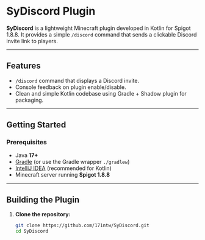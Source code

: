 # SyDiscord Plugin

**SyDiscord** is a lightweight Minecraft plugin developed in Kotlin for Spigot 1.8.8. It provides a simple `/discord` command that sends a clickable Discord invite link to players.

---

## Features

- `/discord` command that displays a Discord invite.
- Console feedback on plugin enable/disable.
- Clean and simple Kotlin codebase using Gradle + Shadow plugin for packaging.

---

## Getting Started

### Prerequisites

- Java **17+**
- [Gradle](https://gradle.org/) (or use the Gradle wrapper `./gradlew`)
- [IntelliJ IDEA](https://www.jetbrains.com/idea/) (recommended for Kotlin)
- Minecraft server running **Spigot 1.8.8**

---

## Building the Plugin

1. **Clone the repository:**

   ```bash
   git clone https://github.com/171ntw/SyDiscord.git
   cd SyDiscord
